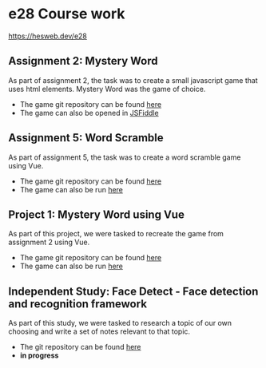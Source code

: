 # e28 Course work
<https://hesweb.dev/e28>


## Assignment 2: Mystery Word

As part of assignment 2, the task was to create a small javascript game that uses html elements. Mystery Word was the game of choice.
- The game git repository can be found [here](https://github.com/DoryAzar/e28/tree/master/game)
- The game can also be opened in [JSFiddle](https://jsfiddle.net/Dory/nvd53c7m/)

## Assignment 5: Word Scramble

As part of assignment 5, the task was to create a word scramble game using Vue.
- The game git repository can be found [here](https://github.com/DoryAzar/e28/tree/master/word-scramble)
- The game can also be run [here](http://e28word-scramble.broadposter.com/)

## Project 1: Mystery Word using Vue

As part of this project, we were tasked to recreate the game from assignment 2 using Vue.
- The game git repository can be found [here](https://github.com/DoryAzar/e28/tree/master/p1)
- The game can also be run [here](http://e28p1.broadposter.com)

## Independent Study: Face Detect - Face detection and recognition framework

As part of this study, we were tasked to research a topic of our own choosing and write a set of notes relevant to that topic.
- The git repository can be found [here](https://github.com/DoryAzar/e28/tree/master/independent-study)
- **in progress**

